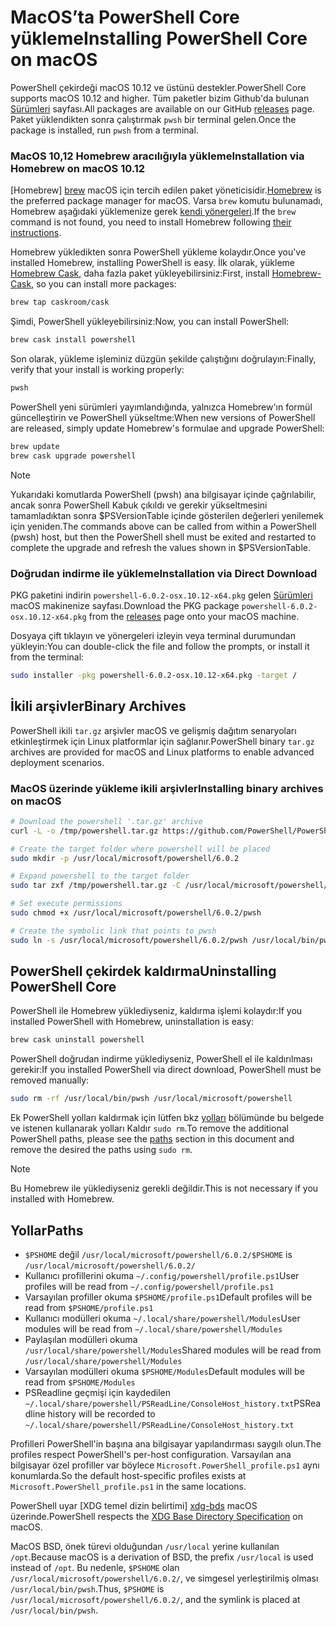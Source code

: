 # <a name="installing-powershell-core-on-macos"></a><span data-ttu-id="c84f6-101">MacOS’ta PowerShell Core yükleme</span><span class="sxs-lookup"><span data-stu-id="c84f6-101">Installing PowerShell Core on macOS</span></span>

<span data-ttu-id="c84f6-102">PowerShell çekirdeği macOS 10.12 ve üstünü destekler.</span><span class="sxs-lookup"><span data-stu-id="c84f6-102">PowerShell Core supports macOS 10.12 and higher.</span></span>
<span data-ttu-id="c84f6-103">Tüm paketler bizim Github'da bulunan [Sürümleri][] sayfası.</span><span class="sxs-lookup"><span data-stu-id="c84f6-103">All packages are available on our GitHub [releases][] page.</span></span>
<span data-ttu-id="c84f6-104">Paket yüklendikten sonra çalıştırmak `pwsh` bir terminal gelen.</span><span class="sxs-lookup"><span data-stu-id="c84f6-104">Once the package is installed, run `pwsh` from a terminal.</span></span>

### <a name="installation-via-homebrew-on-macos-1012"></a><span data-ttu-id="c84f6-105">MacOS 10,12 Homebrew aracılığıyla yükleme</span><span class="sxs-lookup"><span data-stu-id="c84f6-105">Installation via Homebrew on macOS 10.12</span></span>

<span data-ttu-id="c84f6-106">[Homebrew] [ brew] macOS için tercih edilen paket yöneticisidir.</span><span class="sxs-lookup"><span data-stu-id="c84f6-106">[Homebrew][brew] is the preferred package manager for macOS.</span></span>
<span data-ttu-id="c84f6-107">Varsa `brew` komutu bulunamadı, Homebrew aşağıdaki yüklemenize gerek [kendi yönergeleri][brew].</span><span class="sxs-lookup"><span data-stu-id="c84f6-107">If the `brew` command is not found, you need to install Homebrew following [their instructions][brew].</span></span>

<span data-ttu-id="c84f6-108">Homebrew yükledikten sonra PowerShell yükleme kolaydır.</span><span class="sxs-lookup"><span data-stu-id="c84f6-108">Once you've installed Homebrew, installing PowerShell is easy.</span></span>
<span data-ttu-id="c84f6-109">İlk olarak, yükleme [Homebrew Cask][cask], daha fazla paket yükleyebilirsiniz:</span><span class="sxs-lookup"><span data-stu-id="c84f6-109">First, install [Homebrew-Cask][cask], so you can install more packages:</span></span>

```sh
brew tap caskroom/cask
```

<span data-ttu-id="c84f6-110">Şimdi, PowerShell yükleyebilirsiniz:</span><span class="sxs-lookup"><span data-stu-id="c84f6-110">Now, you can install PowerShell:</span></span>

```sh
brew cask install powershell
```

<span data-ttu-id="c84f6-111">Son olarak, yükleme işleminiz düzgün şekilde çalıştığını doğrulayın:</span><span class="sxs-lookup"><span data-stu-id="c84f6-111">Finally, verify that your install is working properly:</span></span>

```sh
pwsh
```

<span data-ttu-id="c84f6-112">PowerShell yeni sürümleri yayımlandığında, yalnızca Homebrew'ın formül güncelleştirin ve PowerShell yükseltme:</span><span class="sxs-lookup"><span data-stu-id="c84f6-112">When new versions of PowerShell are released, simply update Homebrew's formulae and upgrade PowerShell:</span></span>

```sh
brew update
brew cask upgrade powershell
```

> [!NOTE]
> <span data-ttu-id="c84f6-113">Yukarıdaki komutlarda PowerShell (pwsh) ana bilgisayar içinde çağrılabilir, ancak sonra PowerShell Kabuk çıkıldı ve gerekir yükseltmesini tamamladıktan sonra $PSVersionTable içinde gösterilen değerleri yenilemek için yeniden.</span><span class="sxs-lookup"><span data-stu-id="c84f6-113">The commands above can be called from within a PowerShell (pwsh) host, but then the PowerShell shell must be exited and restarted to complete the upgrade and refresh the values shown in $PSVersionTable.</span></span>

[brew]: http://brew.sh/
[cask]: https://caskroom.github.io/

### <a name="installation-via-direct-download"></a><span data-ttu-id="c84f6-114">Doğrudan indirme ile yükleme</span><span class="sxs-lookup"><span data-stu-id="c84f6-114">Installation via Direct Download</span></span>

<span data-ttu-id="c84f6-115">PKG paketini indirin `powershell-6.0.2-osx.10.12-x64.pkg` gelen [Sürümleri][] macOS makinenize sayfası.</span><span class="sxs-lookup"><span data-stu-id="c84f6-115">Download the PKG package `powershell-6.0.2-osx.10.12-x64.pkg` from the [releases][] page onto your macOS machine.</span></span>

<span data-ttu-id="c84f6-116">Dosyaya çift tıklayın ve yönergeleri izleyin veya terminal durumundan yükleyin:</span><span class="sxs-lookup"><span data-stu-id="c84f6-116">You can double-click the file and follow the prompts, or install it from the terminal:</span></span>

```sh
sudo installer -pkg powershell-6.0.2-osx.10.12-x64.pkg -target /
```

## <a name="binary-archives"></a><span data-ttu-id="c84f6-117">İkili arşivler</span><span class="sxs-lookup"><span data-stu-id="c84f6-117">Binary Archives</span></span>

<span data-ttu-id="c84f6-118">PowerShell ikili `tar.gz` arşivler macOS ve gelişmiş dağıtım senaryoları etkinleştirmek için Linux platformlar için sağlanır.</span><span class="sxs-lookup"><span data-stu-id="c84f6-118">PowerShell binary `tar.gz` archives are provided for macOS and Linux platforms to enable advanced deployment scenarios.</span></span>

### <a name="installing-binary-archives-on-macos"></a><span data-ttu-id="c84f6-119">MacOS üzerinde yükleme ikili arşivler</span><span class="sxs-lookup"><span data-stu-id="c84f6-119">Installing binary archives on macOS</span></span>

```sh
# Download the powershell '.tar.gz' archive
curl -L -o /tmp/powershell.tar.gz https://github.com/PowerShell/PowerShell/releases/download/v6.0.2/powershell-6.0.2-osx-x64.tar.gz

# Create the target folder where powershell will be placed
sudo mkdir -p /usr/local/microsoft/powershell/6.0.2

# Expand powershell to the target folder
sudo tar zxf /tmp/powershell.tar.gz -C /usr/local/microsoft/powershell/6.0.2

# Set execute permissions
sudo chmod +x /usr/local/microsoft/powershell/6.0.2/pwsh

# Create the symbolic link that points to pwsh
sudo ln -s /usr/local/microsoft/powershell/6.0.2/pwsh /usr/local/bin/pwsh
```

## <a name="uninstalling-powershell-core"></a><span data-ttu-id="c84f6-120">PowerShell çekirdek kaldırma</span><span class="sxs-lookup"><span data-stu-id="c84f6-120">Uninstalling PowerShell Core</span></span>

<span data-ttu-id="c84f6-121">PowerShell ile Homebrew yüklediyseniz, kaldırma işlemi kolaydır:</span><span class="sxs-lookup"><span data-stu-id="c84f6-121">If you installed PowerShell with Homebrew, uninstallation is easy:</span></span>

```sh
brew cask uninstall powershell
```

<span data-ttu-id="c84f6-122">PowerShell doğrudan indirme yüklediyseniz, PowerShell el ile kaldırılması gerekir:</span><span class="sxs-lookup"><span data-stu-id="c84f6-122">If you installed PowerShell via direct download, PowerShell must be removed manually:</span></span>

```sh
sudo rm -rf /usr/local/bin/pwsh /usr/local/microsoft/powershell
```

<span data-ttu-id="c84f6-123">Ek PowerShell yolları kaldırmak için lütfen bkz [yolları][] bölümünde bu belgede ve istenen kullanarak yolları Kaldır `sudo rm`.</span><span class="sxs-lookup"><span data-stu-id="c84f6-123">To remove the additional PowerShell paths, please see the [paths][] section in this document and remove the desired the paths using `sudo rm`.</span></span>

> [!NOTE]
> <span data-ttu-id="c84f6-124">Bu Homebrew ile yüklediyseniz gerekli değildir.</span><span class="sxs-lookup"><span data-stu-id="c84f6-124">This is not necessary if you installed with Homebrew.</span></span>

[Yolları]:#paths
[paths]:#paths

## <a name="paths"></a><span data-ttu-id="c84f6-126">Yollar</span><span class="sxs-lookup"><span data-stu-id="c84f6-126">Paths</span></span>

* <span data-ttu-id="c84f6-127">`$PSHOME` değil `/usr/local/microsoft/powershell/6.0.2/`</span><span class="sxs-lookup"><span data-stu-id="c84f6-127">`$PSHOME` is `/usr/local/microsoft/powershell/6.0.2/`</span></span>
* <span data-ttu-id="c84f6-128">Kullanıcı profillerini okuma `~/.config/powershell/profile.ps1`</span><span class="sxs-lookup"><span data-stu-id="c84f6-128">User profiles will be read from `~/.config/powershell/profile.ps1`</span></span>
* <span data-ttu-id="c84f6-129">Varsayılan profiller okuma `$PSHOME/profile.ps1`</span><span class="sxs-lookup"><span data-stu-id="c84f6-129">Default profiles will be read from `$PSHOME/profile.ps1`</span></span>
* <span data-ttu-id="c84f6-130">Kullanıcı modülleri okuma `~/.local/share/powershell/Modules`</span><span class="sxs-lookup"><span data-stu-id="c84f6-130">User modules will be read from `~/.local/share/powershell/Modules`</span></span>
* <span data-ttu-id="c84f6-131">Paylaşılan modülleri okuma `/usr/local/share/powershell/Modules`</span><span class="sxs-lookup"><span data-stu-id="c84f6-131">Shared modules will be read from `/usr/local/share/powershell/Modules`</span></span>
* <span data-ttu-id="c84f6-132">Varsayılan modülleri okuma `$PSHOME/Modules`</span><span class="sxs-lookup"><span data-stu-id="c84f6-132">Default modules will be read from `$PSHOME/Modules`</span></span>
* <span data-ttu-id="c84f6-133">PSReadline geçmişi için kaydedilen `~/.local/share/powershell/PSReadLine/ConsoleHost_history.txt`</span><span class="sxs-lookup"><span data-stu-id="c84f6-133">PSReadline history will be recorded to `~/.local/share/powershell/PSReadLine/ConsoleHost_history.txt`</span></span>

<span data-ttu-id="c84f6-134">Profilleri PowerShell'in başına ana bilgisayar yapılandırması saygılı olun.</span><span class="sxs-lookup"><span data-stu-id="c84f6-134">The profiles respect PowerShell's per-host configuration.</span></span>
<span data-ttu-id="c84f6-135">Varsayılan ana bilgisayar özel profiller var böylece `Microsoft.PowerShell_profile.ps1` aynı konumlarda.</span><span class="sxs-lookup"><span data-stu-id="c84f6-135">So the default host-specific profiles exists at `Microsoft.PowerShell_profile.ps1` in the same locations.</span></span>

<span data-ttu-id="c84f6-136">PowerShell uyar [XDG temel dizin belirtimi] [ xdg-bds] macOS üzerinde.</span><span class="sxs-lookup"><span data-stu-id="c84f6-136">PowerShell respects the [XDG Base Directory Specification][xdg-bds] on macOS.</span></span>

<span data-ttu-id="c84f6-137">MacOS BSD, önek türevi olduğundan `/usr/local` yerine kullanılan `/opt`.</span><span class="sxs-lookup"><span data-stu-id="c84f6-137">Because macOS is a derivation of BSD, the prefix `/usr/local` is used instead of `/opt`.</span></span>
<span data-ttu-id="c84f6-138">Bu nedenle, `$PSHOME` olan `/usr/local/microsoft/powershell/6.0.2/`, ve simgesel yerleştirilmiş olması `/usr/local/bin/pwsh`.</span><span class="sxs-lookup"><span data-stu-id="c84f6-138">Thus, `$PSHOME` is `/usr/local/microsoft/powershell/6.0.2/`, and the symlink is placed at `/usr/local/bin/pwsh`.</span></span>

[Sürümleri]: https://github.com/PowerShell/PowerShell/releases/latest
[releases]: https://github.com/PowerShell/PowerShell/releases/latest
[xdg-bds]: https://specifications.freedesktop.org/basedir-spec/basedir-spec-latest.html
